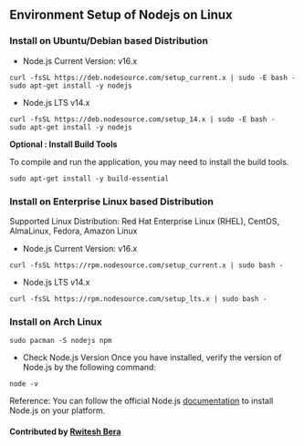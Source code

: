 ## Environment Setup of Nodejs on Linux
### Install on Ubuntu/Debian based Distribution

- Node.js Current Version: v16.x
```
curl -fsSL https://deb.nodesource.com/setup_current.x | sudo -E bash -
sudo apt-get install -y nodejs
```

- Node.js LTS v14.x
```
curl -fsSL https://deb.nodesource.com/setup_14.x | sudo -E bash -
sudo apt-get install -y nodejs
```

****Optional : Install Build Tools****

To compile and run the application, you may need to install the build tools.
```
sudo apt-get install -y build-essential
```

### Install on Enterprise Linux based Distribution
Supported Linux Distribution: Red Hat Enterprise Linux (RHEL), CentOS, AlmaLinux, Fedora, Amazon Linux

- Node.js Current Version: v16.x
```
curl -fsSL https://rpm.nodesource.com/setup_current.x | sudo bash -
```
- Node.js LTS v14.x
```
curl -fsSL https://rpm.nodesource.com/setup_lts.x | sudo bash -
```

### Install on Arch Linux
```
sudo pacman -S nodejs npm
```


* Check Node.js Version
Once you have installed, verify the version of Node.js by the following command:
```
node -v
```

Reference: You can follow the official Node.js [documentation](https://nodejs.org/en/download/package-manager/) to install Node.js on your platform.


#### Contributed by [Rwitesh Bera](https://github.com/rwiteshbera)